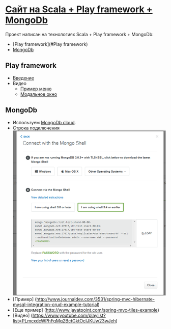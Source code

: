 [Сайт на Scala + Play framework + MongoDb]()
==========================

Проект написан на технологиях Scala + Play framework + MongoDb:
- [Play framework](#Play framework)
- [MongoDb](#MongoDb) 

## Play framework
- [Введение](http://javatechig.com/bootstrap/getting-started-with-bootstrap)
- Видео
    - [Пример меню](https://www.youtube.com/watch?v=F8Arpb4JX4E&list=PLmcxdcWPhFqMq2BctGktOcIJKUw23wJeh&index=12)
    - [Модальное окно](https://www.youtube.com/watch?v=St4-x9Cz04A)

## MongoDb
- Используем [MongoDb cloud](https://cloud.mongodb.com).
- Строка подключения 
![](https://github.com/Kupets/sbt-test/blob/master/readme/mongodb-connection.png)
- [Пример] (http://www.journaldev.com/3531/spring-mvc-hibernate-mysql-integration-crud-example-tutorial)
- [Еще пример] (http://www.javatpoint.com/spring-mvc-tiles-example)
- [Видео] (https://www.youtube.com/playlist?list=PLmcxdcWPhFqMq2BctGktOcIJKUw23wJeh)



